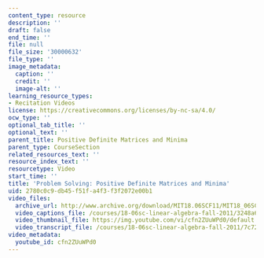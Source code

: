 ```yaml
---
content_type: resource
description: ''
draft: false
end_time: ''
file: null
file_size: '30000632'
file_type: ''
image_metadata:
  caption: ''
  credit: ''
  image-alt: ''
learning_resource_types:
- Recitation Videos
license: https://creativecommons.org/licenses/by-nc-sa/4.0/
ocw_type: ''
optional_tab_title: ''
optional_text: ''
parent_title: Positive Definite Matrices and Minima
parent_type: CourseSection
related_resources_text: ''
resource_index_text: ''
resourcetype: Video
start_time: ''
title: 'Problem Solving: Positive Definite Matrices and Minima'
uid: 2780c0c9-db45-f51f-a4f3-f3f2072e00b1
video_files:
  archive_url: http://www.archive.org/download/MIT18.06SCF11/MIT18_06SC_110714_M2_300k.mp4
  video_captions_file: /courses/18-06sc-linear-algebra-fall-2011/3248a6ec55dd545c9ea273832cb409dc_cfn2ZUuWPd0.vtt
  video_thumbnail_file: https://img.youtube.com/vi/cfn2ZUuWPd0/default.jpg
  video_transcript_file: /courses/18-06sc-linear-algebra-fall-2011/7c7219cb65176015a7442048e3de3a75_cfn2ZUuWPd0.pdf
video_metadata:
  youtube_id: cfn2ZUuWPd0
---
```

